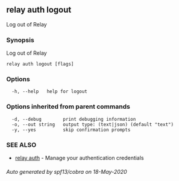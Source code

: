 ## relay auth logout

Log out of Relay

### Synopsis

Log out of Relay

```
relay auth logout [flags]
```

### Options

```
  -h, --help   help for logout
```

### Options inherited from parent commands

```
  -d, --debug        print debugging information
  -o, --out string   output type: (text|json) (default "text")
  -y, --yes          skip confirmation prompts
```

### SEE ALSO

* [relay auth](relay_auth.md)	 - Manage your authentication credentials

###### Auto generated by spf13/cobra on 18-May-2020
